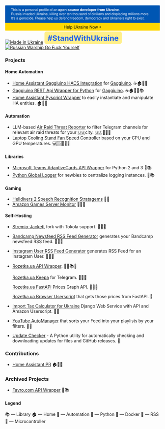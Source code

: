 [![Stand With Ukraine](https://raw.githubusercontent.com/vshymanskyy/StandWithUkraine/main/banner-personal-page.svg)](https://stand-with-ukraine.pp.ua)
[![Made in Ukraine](https://img.shields.io/badge/made_in-Ukraine-ffd700.svg?labelColor=0057b7)](https://stand-with-ukraine.pp.ua)
[![Stand With Ukraine](https://raw.githubusercontent.com/vshymanskyy/StandWithUkraine/main/badges/StandWithUkraine.svg)](https://stand-with-ukraine.pp.ua)
[![Russian Warship Go Fuck Yourself](https://raw.githubusercontent.com/vshymanskyy/StandWithUkraine/main/badges/RussianWarship.svg)](https://stand-with-ukraine.pp.ua)


### Projects

#### Home Automation

- [Home Assistant Gaggiuino HACS Integration](https://github.com/ALERTua/hass-gaggiuino) for [Gaggiuino](https://gaggiuino.github.io). ☕🏠🤖🐍
- [Gaggiuino REST Api Wrapper for Python](https://github.com/ALERTua/gaggiuino_api) for [Gaggiuino](https://gaggiuino.github.io). ☕🏠🤖🐍📚
- [Home Assistant Pyscript Wrapper](https://github.com/ALERTua/ha_pyscript_modules) to easily instantiate and manipulate HA entities. 🏠🤖🐍

#### Automation

- LLM-based [Air Raid Threat Reporter](https://github.com/ALERTua/air_raid_threat_reporter) to filter Telegram channels for relevant air raid threats for your 🇺🇦city. 🇺🇦🐍🤖🐳
- [Laptop Cooling Stand Fan Speed Controller](https://github.com/ALERTua/iets-speed-control) based on your CPU and GPU temperatures. 💻🆒🤖🐍📱
  
#### Libraries

- [Microsoft Teams AdaptiveCards API Wrapper](https://github.com/ALERTua/msteamsapi) for Python 2 and 3 🐍📚
- [Python Global Logger](https://github.com/ALERTua/global_logger) for newbies to centralize logging instances. 🐍📚

#### Gaming

- [Helldivers 2 Speech Recognition Stratagems](https://github.com/ALERTua/helldivers_2_voice_stratagems) 🤖🐍
- [Amazon Games Server Monitor](https://github.com/ALERTua/amazon_games_server_monitor) 🤖🐍🐳


#### Self-Hosting

- [Stremio-Jackett](https://github.com/ALERTua/fork-stremio-jackett) fork with Tokola support. 🎥🐍🐳
- [Bandcamp Newsfeed RSS Feed Generator](https://github.com/ALERTua/bandcamp_newsfeed_rss) generates your Bandcamp newsfeed RSS feed. 📰🐍🐳
- [Instagram User RSS Feed Generator](https://github.com/ALERTua/instagram_rss) generates RSS Feed for an Instagram User. 📰🐍🐳

- [Rozetka.ua API Wrapper](https://github.com/ALERTua/rozetka_api). 🔌🐍📚🐳

  [Rozetka.ua Keepa](https://github.com/ALERTua/rozetka_keepa) for Telegram. 🔌🐍🐳
  
  [Rozetka.ua FastAPI](https://github.com/ALERTua/rozetka_fastapi) Prices Graph API. 🔌🐍🐳
  
  [Rozetka.ua Browser Userscript](https://github.com/ALERTua/rozetka_userscript) that gets those prices from FastAPI. 🔌

- [Import Tax Calculator for Ukraine](https://github.com/ALERTua/import_tax_calculator) Django Web Service with API and Amazon Userscript. 🐍🐳
- [YouTube AutoManager](https://github.com/ALERTua/youtube_automanager) that sorts your Feed into your playlists by your filters. 🐍🐳
- [Update Checker](https://github.com/ALERTua/updatechecker) - A Python utility for automatically checking and downloading updates for files and GitHub releases. 🐍

### Contributions

- [Home Assistant PR](https://github.com/home-assistant/core/pulls?q=is%3Apr+author%3AALERTua) 🏠🤖🐍


### Archived Projects
- [Favro.com API Wrapper](https://github.com/ALERTua/favro) 🐍📚

#### Legend
📚 — Library
🏠 — Home
🤖 — Automation
🐍 — Python
🐳 — Docker
📰 — RSS
📱 — Microcontroller
